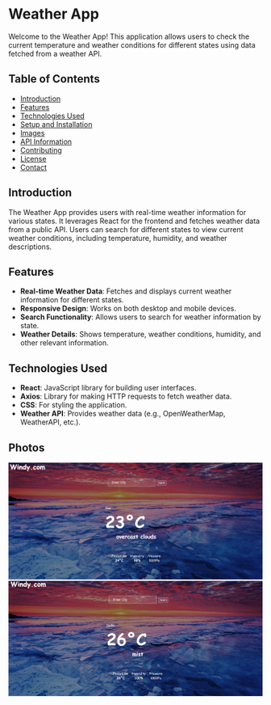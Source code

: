 # Weather App

Welcome to the Weather App! This application allows users to check the current temperature and weather conditions for different states using data fetched from a weather API.

## Table of Contents

- [Introduction](#introduction)
- [Features](#features)
- [Technologies Used](#technologies-used)
- [Setup and Installation](#setup-and-installation)
- [Images](#Photos)
- [API Information](#api-information)
- [Contributing](#contributing)
- [License](#license)
- [Contact](#contact)

## Introduction

The Weather App provides users with real-time weather information for various states. It leverages React for the frontend and fetches weather data from a public API. Users can search for different states to view current weather conditions, including temperature, humidity, and weather descriptions.

## Features

- **Real-time Weather Data**: Fetches and displays current weather information for different states.
- **Responsive Design**: Works on both desktop and mobile devices.
- **Search Functionality**: Allows users to search for weather information by state.
- **Weather Details**: Shows temperature, weather conditions, humidity, and other relevant information.

## Technologies Used

- **React**: JavaScript library for building user interfaces.
- **Axios**: Library for making HTTP requests to fetch weather data.
- **CSS**: For styling the application.
- **Weather API**: Provides weather data (e.g., OpenWeatherMap, WeatherAPI, etc.).

## Photos
![alt text](image.png)
![alt text](image2.png)

